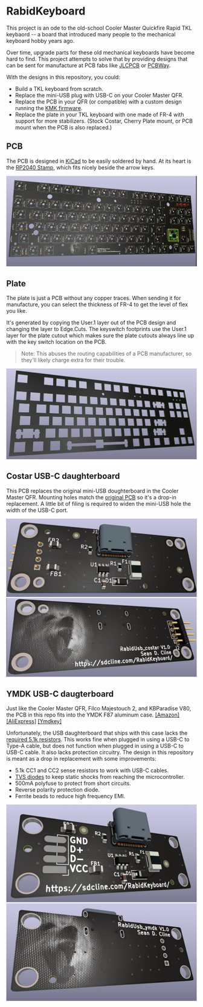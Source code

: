# RabidKeyboard

This project is an ode to the old-school Cooler Master Quickfire Rapid TKL keybaord -- a board that introduced many people to the mechanical keyboard hobby years ago.

Over time, upgrade parts for these old mechanical keyboards have become hard to find. This project attempts to solve that by providing designs that can be sent for manufacture at PCB fabs like [JLCPCB](https://jlcpcb.com/) or [PCBWay](https://www.pcbway.com/).

With the designs in this repository, you could:
 - Build a TKL keyboard from scratch.
 - Replace the mini-USB plug with USB-C on your Cooler Master QFR.
 - Replace the PCB in your QFR (or compatible) with a custom design running the [KMK firmware](https://github.com/KMKfw/kmk_firmware).
 - Replace the plate in your TKL keyboard with one made of FR-4 with support for more stabilizers. (Stock Costar, Cherry Plate mount, or PCB mount when the PCB is also replaced.)

## PCB
The PCB is designed in [KiCad](https://www.kicad.org/) to be easily soldered by hand. At its heart is the [RP2040 Stamp](https://www.lectronz.com/products/rp2040-stamp), which fits nicely beside the arrow keys.

![PCB 3D Render](pcb/images/pcb-front-3d.png)

## Plate
The plate is just a PCB without any copper traces. When sending it for manufacture, you can select the thickness of FR-4 to get the level of flex you like.

It's generated by copying the User.1 layer out of the PCB design and changing the layer to Edge.Cuts. The keyswitch footprints use the User.1 layer for the plate cutout which makes sure the plate cutouts always line up with the key switch location on the PCB.

> Note: This abuses the routing capabilities of a PCB manufacturer, so they'll likely charge extra for their trouble.

![Plate 3D Render](plate/images/plate-front-3d.png)

## Costar USB-C daughterboard
This PCB replaces the original mini-USB doughterboard in the Cooler Master QFR. Mounting holes match the [original PCB](reference/Quickfire%20Rapid/USB%20Daughterboard%20-%20Front.jpg) so it's a drop-in replacement. A little bit of filing is required to widen the mini-USB hole the width of the USB-C port.

![Costar USB-C Front 3D Render](usb_costar/images/usb_costar-front-3d.png)
![Costar USB-C Back 3D Render](usb_costar/images/usb_costar-back-3d.png)

## YMDK USB-C daugterboard
Just like the Cooler Master QFR, Filco Majestouch 2, and KBParadise V80, the PCB in this repo fits into the YMDK F87 aluminum case.
[[Amazon]](https://amzn.com/dp/B06XNTWXWL)
[[AliExpress]](https://www.aliexpress.us/item/2251832431251957.html)
[[Ymdkey]](https://ymdkey.com/products/f87-tkl-cnc-anodized-aluminum-case-for-filco-cm-cooler-master-87-tenkeyless)

Unfortunately, the USB daughterboard that ships with this case lacks the [required 5.1k resistors](https://hackaday.com/2023/01/04/all-about-usb-c-resistors-and-emarkers/). This works fine when plugged in using a USB-C to Type-A cable, but does not function when plugged in using a USB-C to USB-C cable. It also lacks protection circuitry. The design in this repository is meant as a drop in replacement with some improvements:
 - 5.1k CC1 and CC2 sense resistors to work with USB-C cables.
 - [TVS diodes](https://en.wikipedia.org/wiki/Surge_protector#Transient_voltage_suppressor) to keep static shocks from reaching the microcontroller.
 - 500mA polyfuse to protect from short circuits.
 - Reverse polarity protection diode.
 - Ferrite beads to reduce high frequency EMI.

![YMDK USB-C Front 3D Render](usb_ymdk/images/usb_ymdk-front-3d.png)
![YMDK USB-C Back 3D Render](usb_ymdk/images/usb_ymdk-back-3d.png)
